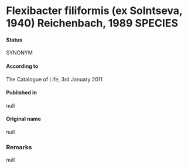# Flexibacter filiformis (ex Solntseva, 1940) Reichenbach, 1989 SPECIES

#### Status
SYNONYM

#### According to
The Catalogue of Life, 3rd January 2011

#### Published in
null

#### Original name
null

### Remarks
null